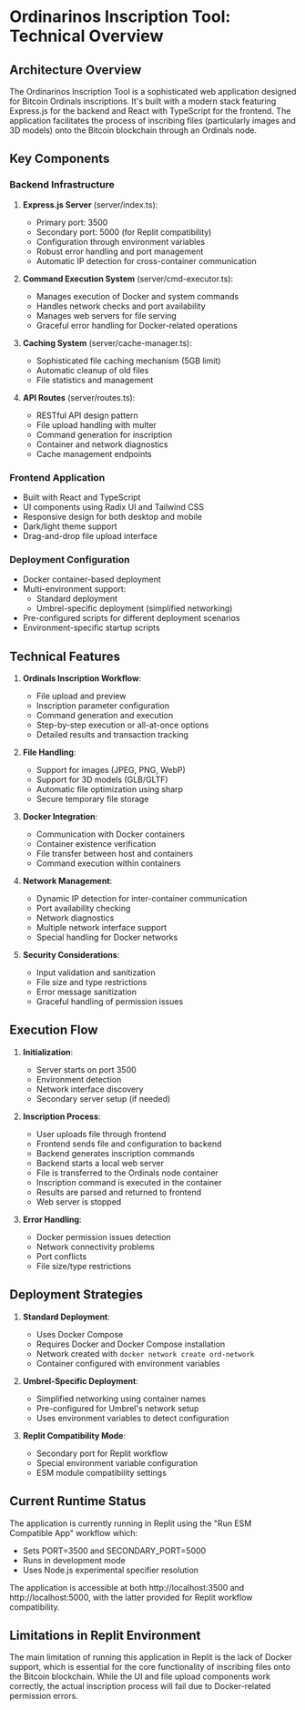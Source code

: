 
# Ordinarinos Inscription Tool: Technical Overview

## Architecture Overview

The Ordinarinos Inscription Tool is a sophisticated web application designed for Bitcoin Ordinals inscriptions. It's built with a modern stack featuring Express.js for the backend and React with TypeScript for the frontend. The application facilitates the process of inscribing files (particularly images and 3D models) onto the Bitcoin blockchain through an Ordinals node.

## Key Components

### Backend Infrastructure

1. **Express.js Server** (server/index.ts):
   - Primary port: 3500
   - Secondary port: 5000 (for Replit compatibility)
   - Configuration through environment variables
   - Robust error handling and port management
   - Automatic IP detection for cross-container communication

2. **Command Execution System** (server/cmd-executor.ts):
   - Manages execution of Docker and system commands
   - Handles network checks and port availability
   - Manages web servers for file serving
   - Graceful error handling for Docker-related operations

3. **Caching System** (server/cache-manager.ts):
   - Sophisticated file caching mechanism (5GB limit)
   - Automatic cleanup of old files
   - File statistics and management

4. **API Routes** (server/routes.ts):
   - RESTful API design pattern
   - File upload handling with multer
   - Command generation for inscription
   - Container and network diagnostics
   - Cache management endpoints

### Frontend Application

- Built with React and TypeScript
- UI components using Radix UI and Tailwind CSS
- Responsive design for both desktop and mobile
- Dark/light theme support
- Drag-and-drop file upload interface

### Deployment Configuration

- Docker container-based deployment
- Multi-environment support:
  - Standard deployment
  - Umbrel-specific deployment (simplified networking)
- Pre-configured scripts for different deployment scenarios
- Environment-specific startup scripts

## Technical Features

1. **Ordinals Inscription Workflow**:
   - File upload and preview
   - Inscription parameter configuration
   - Command generation and execution
   - Step-by-step execution or all-at-once options
   - Detailed results and transaction tracking

2. **File Handling**:
   - Support for images (JPEG, PNG, WebP)
   - Support for 3D models (GLB/GLTF)
   - Automatic file optimization using sharp
   - Secure temporary file storage

3. **Docker Integration**:
   - Communication with Docker containers
   - Container existence verification
   - File transfer between host and containers
   - Command execution within containers

4. **Network Management**:
   - Dynamic IP detection for inter-container communication
   - Port availability checking
   - Network diagnostics
   - Multiple network interface support
   - Special handling for Docker networks

5. **Security Considerations**:
   - Input validation and sanitization
   - File size and type restrictions
   - Error message sanitization
   - Graceful handling of permission issues

## Execution Flow

1. **Initialization**:
   - Server starts on port 3500
   - Environment detection
   - Network interface discovery
   - Secondary server setup (if needed)

2. **Inscription Process**:
   - User uploads file through frontend
   - Frontend sends file and configuration to backend
   - Backend generates inscription commands
   - Backend starts a local web server
   - File is transferred to the Ordinals node container
   - Inscription command is executed in the container
   - Results are parsed and returned to frontend
   - Web server is stopped

3. **Error Handling**:
   - Docker permission issues detection
   - Network connectivity problems
   - Port conflicts
   - File size/type restrictions

## Deployment Strategies

1. **Standard Deployment**:
   - Uses Docker Compose
   - Requires Docker and Docker Compose installation
   - Network created with `docker network create ord-network`
   - Container configured with environment variables

2. **Umbrel-Specific Deployment**:
   - Simplified networking using container names
   - Pre-configured for Umbrel's network setup
   - Uses environment variables to detect configuration

3. **Replit Compatibility Mode**:
   - Secondary port for Replit workflow
   - Special environment variable configuration
   - ESM module compatibility settings

## Current Runtime Status

The application is currently running in Replit using the "Run ESM Compatible App" workflow which:
- Sets PORT=3500 and SECONDARY_PORT=5000
- Runs in development mode
- Uses Node.js experimental specifier resolution

The application is accessible at both http://localhost:3500 and http://localhost:5000, with the latter provided for Replit workflow compatibility.

## Limitations in Replit Environment

The main limitation of running this application in Replit is the lack of Docker support, which is essential for the core functionality of inscribing files onto the Bitcoin blockchain. While the UI and file upload components work correctly, the actual inscription process will fail due to Docker-related permission errors.

